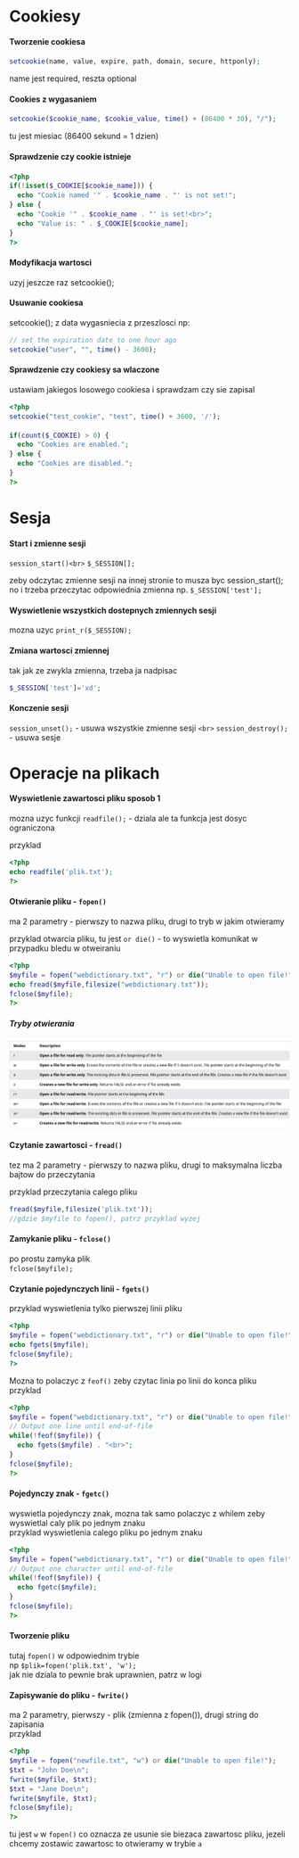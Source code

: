 # Cookiesy

#### Tworzenie cookiesa

```php
setcookie(name, value, expire, path, domain, secure, httponly);
```

name jest required, reszta optional

#### Cookies z wygasaniem

```php
setcookie($cookie_name, $cookie_value, time() + (86400 * 30), "/");
```

tu jest miesiac (86400 sekund = 1 dzien)

#### Sprawdzenie czy cookie istnieje

```php
<?php
if(!isset($_COOKIE[$cookie_name])) {
  echo "Cookie named '" . $cookie_name . "' is not set!";
} else {
  echo "Cookie '" . $cookie_name . "' is set!<br>";
  echo "Value is: " . $_COOKIE[$cookie_name];
}
?>
```

#### Modyfikacja wartosci

uzyj jeszcze raz setcookie();

#### Usuwanie cookiesa

setcookie(); z data wygasniecia z przeszlosci np:

```php
// set the expiration date to one hour ago
setcookie("user", "", time() - 3600);
```

#### Sprawdzenie czy cookiesy sa wlaczone

ustawiam jakiegos losowego cookiesa i sprawdzam czy sie zapisal

```php
<?php
setcookie("test_cookie", "test", time() + 3600, '/');

if(count($_COOKIE) > 0) {
  echo "Cookies are enabled.";
} else {
  echo "Cookies are disabled.";
}
?>
```

# Sesja

#### Start i zmienne sesji

`session_start()<br>`
`$_SESSION[];`

zeby odczytac zmienne sesji na innej stronie to musza byc session_start(); no i trzeba przeczytac odpowiednia zmienna np. `$_SESSION['test'];`

#### Wyswietlenie wszystkich dostepnych zmiennych sesji

mozna uzyc `print_r($_SESSION);`

#### Zmiana wartosci zmiennej

tak jak ze zwykla zmienna, trzeba ja nadpisac

```php
$_SESSION['test']='xd';
```

#### Konczenie sesji

`session_unset();` - usuwa wszystkie zmienne sesji `<br>`
`session_destroy();` - usuwa sesje

# Operacje na plikach

#### Wyswietlenie zawartosci pliku sposob 1

mozna uzyc funkcji `readfile();` - dziala ale ta funkcja jest dosyc ograniczona

przyklad

```php
<?php
echo readfile('plik.txt');
?>
```

#### Otwieranie pliku - `fopen()`

ma 2 parametry - pierwszy to nazwa pliku, drugi to tryb w jakim otwieramy

przyklad otwarcia pliku, tu jest `or die()` - to wyswietla komunikat w przypadku bledu w otweiraniu

```php
<?php
$myfile = fopen("webdictionary.txt", "r") or die("Unable to open file!");
echo fread($myfile,filesize("webdictionary.txt"));
fclose($myfile);
?>
```

##### Tryby otwierania

![](tabeleczka.png)

#### Czytanie zawartosci - `fread()`

tez ma 2 parametry - pierwszy to nazwa pliku, drugi to maksymalna liczba bajtow do przeczytania

przyklad przeczytania calego pliku

```php
fread($myfile,filesize('plik.txt'));
//gdzie $myfile to fopen(), patrz przyklad wyzej
```

#### Zamykanie pliku - `fclose()`

po prostu zamyka plik<br>
`fclose($myfile);`

#### Czytanie pojedynczych linii - `fgets()`

przyklad wyswietlenia tylko pierwszej linii pliku

```php
<?php
$myfile = fopen("webdictionary.txt", "r") or die("Unable to open file!");
echo fgets($myfile);
fclose($myfile);
?>
```

Mozna to polaczyc z `feof()` zeby czytac linia po linii do konca pliku<br>
przyklad

```php
<?php
$myfile = fopen("webdictionary.txt", "r") or die("Unable to open file!");
// Output one line until end-of-file
while(!feof($myfile)) {
  echo fgets($myfile) . "<br>";
}
fclose($myfile);
?>
```

#### Pojedynczy znak - `fgetc()`

wyswietla pojedynczy znak, mozna tak samo polaczyc z whilem zeby wyswietlal caly plik po jednym znaku<br>
przyklad wyswietlenia calego pliku po jednym znaku

```php
<?php
$myfile = fopen("webdictionary.txt", "r") or die("Unable to open file!");
// Output one character until end-of-file
while(!feof($myfile)) {
  echo fgetc($myfile);
}
fclose($myfile);
?>
```

#### Tworzenie pliku

tutaj `fopen()` w odpowiednim trybie<br>
np `$plik=fopen('plik.txt', 'w');`<br>
jak nie dziala to pewnie brak uprawnien, patrz w logi

#### Zapisywanie do pliku - `fwrite()`

ma 2 parametry, pierwszy - plik (zmienna z fopen()), drugi string do zapisania<br>
przyklad

```php
<?php
$myfile = fopen("newfile.txt", "w") or die("Unable to open file!");
$txt = "John Doe\n";
fwrite($myfile, $txt);
$txt = "Jane Doe\n";
fwrite($myfile, $txt);
fclose($myfile);
?>
```

tu jest `w` w `fopen()` co oznacza ze usunie sie biezaca zawartosc pliku, jezeli chcemy zostawic zawartosc to otwieramy w trybie `a`





